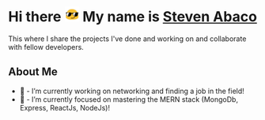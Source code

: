 #  Hi there <img src="bounce-emoji.gif" alt="bounce gif" width="30"> My name is <a href="https://www.stevenabaco.dev"> Steven Abaco</a>
This where I share the projects I've done and working on and collaborate with fellow developers.
## About Me
- 🔭 - I’m currently working on networking and finding a job in the field!
- 🌱 - I’m currently focused on mastering the MERN stack (MongoDb, Express, ReactJs, NodeJs)!


